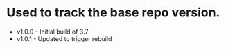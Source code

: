 # Used to track the base repo version.
* v1.0.0 - Initial build of 3.7
* v1.0.1 - Updated to trigger rebuild
